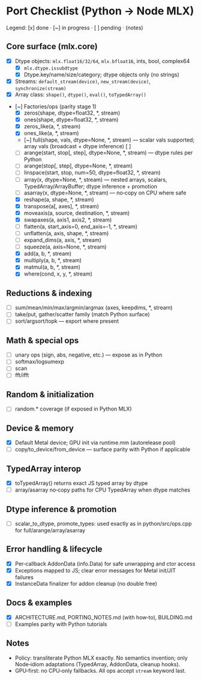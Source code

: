 Port Checklist (Python → Node MLX)
==================================

Legend: [x] done · [~] in progress · [ ] pending · (notes)

Core surface (mlx.core)
-----------------------
- [x] Dtype objects: `mlx.float16/32/64`, `mlx.bfloat16`, ints, bool, complex64
  - [x] `mlx.dtype.issubdtype`
  - [x] Dtype.key/name/size/category; dtype objects only (no strings)
- [x] Streams: `default_stream(device)`, `new_stream(device)`, `synchronize(stream)`
- [x] Array class: `shape()`, `dtype()`, `eval()`, `toTypedArray()`
- [~] Factories/ops (parity stage 1)
  - [x] zeros(shape, dtype=float32, *, stream)
  - [x] ones(shape, dtype=float32, *, stream)
  - [x] zeros_like(a, *, stream)
  - [x] ones_like(a, *, stream)
  - [~] full(shape, vals, dtype=None, *, stream) — scalar vals supported; array vals (broadcast + dtype inference) [ ]
  - [ ] arange(start, stop[, step], dtype=None, *, stream) — dtype rules per Python
  - [ ] arange(stop[, step], dtype=None, *, stream)
  - [ ] linspace(start, stop, num=50, dtype=float32, *, stream)
  - [ ] array(x, dtype=None, *, stream) — nested arrays, scalars, TypedArray/ArrayBuffer; dtype inference + promotion
  - [ ] asarray(x, dtype=None, *, stream) — no‑copy on CPU where safe
  - [x] reshape(a, shape, *, stream)
  - [x] transpose(a[, axes], *, stream)
  - [x] moveaxis(a, source, destination, *, stream)
  - [x] swapaxes(a, axis1, axis2, *, stream)
  - [ ] flatten(a, start_axis=0, end_axis=-1, *, stream)
  - [ ] unflatten(a, axis, shape, *, stream)
  - [ ] expand_dims(a, axis, *, stream)
  - [ ] squeeze(a, axis=None, *, stream)
  - [x] add(a, b, *, stream)
  - [x] multiply(a, b, *, stream)
  - [x] matmul(a, b, *, stream)
  - [x] where(cond, x, y, *, stream)

Reductions & indexing
---------------------
- [ ] sum/mean/min/max/argmin/argmax (axes, keepdims, *, stream)
- [ ] take/put, gather/scatter family (match Python surface)
- [ ] sort/argsort/topk — export where present

Math & special ops
------------------
- [ ] unary ops (sign, abs, negative, etc.) — expose as in Python
- [ ] softmax/logsumexp
- [ ] scan
- [ ] fft/ifft

Random & initialization
-----------------------
- [ ] random.* coverage (if exposed in Python MLX)

Device & memory
---------------
- [x] Default Metal device; GPU init via runtime.mm (autorelease pool)
- [ ] copy/to_device/from_device — surface parity with Python if applicable

TypedArray interop
------------------
- [x] toTypedArray() returns exact JS typed array by dtype
- [ ] array/asarray no‑copy paths for CPU TypedArray when dtype matches

Dtype inference & promotion
---------------------------
- [ ] scalar_to_dtype, promote_types: used exactly as in python/src/ops.cpp for
      full/arange/array/asarray

Error handling & lifecycle
--------------------------
- [x] Per‑callback AddonData (info.Data) for safe unwrapping and ctor access
- [x] Exceptions mapped to JS; clear error messages for Metal init/JIT failures
- [x] InstanceData finalizer for addon cleanup (no double free)

Docs & examples
---------------
- [x] ARCHITECTURE.md, PORTING_NOTES.md (with how‑to), BUILDING.md
- [ ] Examples parity with Python tutorials

Notes
-----
- Policy: transliterate Python MLX exactly. No semantics invention; only Node‑idiom
  adaptations (TypedArray, AddonData, cleanup hooks).
- GPU‑first: no CPU‑only fallbacks. All ops accept `stream` keyword last.

